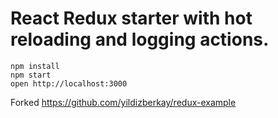 # React Redux starter with hot reloading and logging actions.

```
npm install
npm start
open http://localhost:3000
```
Forked https://github.com/yildizberkay/redux-example

